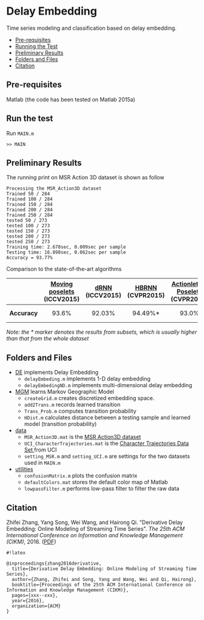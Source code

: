 # Delay Embedding
Time series modeling and classification based on delay embedding.  

- [Pre-requisites](#markdown-header-pre-requisites)
- [Running the Test](#markdown-header-run-the-test)
- [Preliminary Results](#markdown-header-preliminary-results)
- [Folders and Files](#markdown-header-folders-and-files)
- [Citation](#markdown-header-citation)


## Pre-requisites 
Matlab (the code has been tested on Matlab 2015a)


## Run the test
Run `MAIN.m`
```
>> MAIN
```


## Preliminary Results
The running print on MSR Action 3D dataset is shown as follow
```
Processing the MSR_Action3D dataset 
Trained 50 / 284
Trained 100 / 284
Trained 150 / 284
Trained 200 / 284
Trained 250 / 284
tested 50 / 273
tested 100 / 273
tested 150 / 273
tested 200 / 273
tested 250 / 273
Training time: 2.670sec, 0.009sec per sample
Testing time: 16.898sec, 0.062sec per sample
Accuracy = 93.77%
```

Comparison to the state-of-the-art algorithms

|| [Moving poselets](http://www.cv-foundation.org//openaccess/content_iccv_2015_workshops/w11/papers/Tao_Moving_Poselets_A_ICCV_2015_paper.pdf) (ICCV2015) | [dRNN](http://www.cv-foundation.org/openaccess/content_iccv_2015/papers/Veeriah_Differential_Recurrent_Neural_ICCV_2015_paper.pdf) (ICCV2015) | [HBRNN](http://www.cv-foundation.org/openaccess/content_cvpr_2015/papers/Du_Hierarchical_Recurrent_Neural_2015_CVPR_paper.pdf) (CVPR2015) | [Actionlets & Poselets](http://www.cv-foundation.org/openaccess/content_cvpr_2016/papers/Lillo_A_Hierarchical_Pose-Based_CVPR_2016_paper.pdf) (CVPR2016)| Our method |
|---|:---:|:---:|:---:|:---:|:---:|
| **Accuracy** | 93.6% | 92.03% | 94.49%* | 93.0% | 93.77% / 94.52%* |

*Note: the * marker denotes the results from subsets, which is usually higher than that from the whole dataset*


## Folders and Files
* [DE](https://bitbucket.org/aicip/delay_embedding/src/06dacd9ae1c0b341ca802e06ff846a281f482d3d/DE/?at=master) implements Delay Embedding
    * `delayEmbeding.m` implements 1-D delay embedding
    * `delayEmbedingND.m` implements multi-dimensional delay embedding
* [MGM](https://bitbucket.org/aicip/delay_embedding/src/06dacd9ae1c0b341ca802e06ff846a281f482d3d/MGM/?at=master) learns Markov Geographic Model
    * `createGrid.m` creates discretized embedding space.
    * `add2Trans.m` records learned transition
    * `Trans_Prob.m` computes transition probability
    * `HDist.m` calculates distance between a testing sample and learned model (transition probability) 
* [data](https://bitbucket.org/aicip/delay_embedding/src/06dacd9ae1c0b341ca802e06ff846a281f482d3d/data/?at=master) 
    * `MSR_Action3D.mat` is the [MSR Action3D dataset](http://research.microsoft.com/en-us/um/people/zliu/actionrecorsrc/)
    * `UCI_CharacterTrajectories.mat` is the [Character Trajectories Data Set ](https://archive.ics.uci.edu/ml/datasets/Character+Trajectories) from UCI
    * `setting_MSR.m` and `setting_UCI.m` are settings for the two datasets used in `MAIN.m`
* [utilities](https://bitbucket.org/aicip/delay_embedding/src/06dacd9ae1c0b341ca802e06ff846a281f482d3d/utilities/?at=master)
    * `confusionMatrix.m` plots the confusion matrix
    * `defaultColors.mat` stores the default color map of Matlab
    * `lowpassFilter.m` performs low-pass filter to filter the raw data


## Citation
Zhifei Zhang, Yang Song, Wei Wang, and Hairong Qi. "Derivative Delay Embedding: Online Modeling of Streaming Time Series". *The 25th ACM International Conference on Information and Knowledge Management (CIKM)*, 2016. ([PDF](https://arxiv.org/pdf/1609.07540v1.pdf))


```
#!latex

@inproceedings{zhang2016derivative,
  title={Derivative Delay Embedding: Online Modeling of Streaming Time Series},
  author={Zhang, Zhifei and Song, Yang and Wang, Wei and Qi, Hairong},
  booktitle={Proceedings of the 25th ACM International Conference on Information and Knowledge Management (CIKM)},
  pages={xxx--xxx},
  year={2016},
  organization={ACM}
}
```